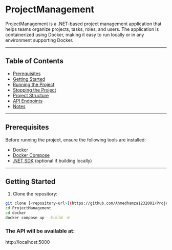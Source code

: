 # ProjectManagement

ProjectManagement is a .NET-based project management application that helps teams organize projects, tasks, roles, and users. The application is containerized using Docker, making it easy to run locally or in any environment supporting Docker.

---

## Table of Contents

- [Prerequisites](#prerequisites)
- [Getting Started](#getting-started)
- [Running the Project](#running-the-project)
- [Stopping the Project](#stopping-the-project)
- [Project Structure](#project-structure)
- [API Endpoints](#api-endpoints)
- [Notes](#notes)

---

## Prerequisites

Before running the project, ensure the following tools are installed:

- [Docker](https://www.docker.com/get-started)
- [Docker Compose](https://docs.docker.com/compose/install/)
- [.NET SDK](https://dotnet.microsoft.com/en-us/download) (optional if building locally)

---

## Getting Started

1. Clone the repository:

```bash
git clone [<repository-url>](https://github.com/Ahmedhamza1232001/ProjectManagement)
cd ProjectManagement
cd docker
docker compose up --build -d
```
### The API will be available at:
http://localhost:5000
